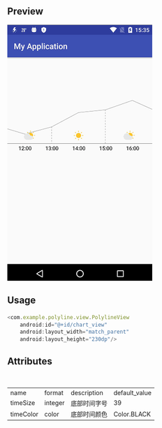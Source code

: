 ## Preview
![image](https://github.com/1325679717/PolylineView/blob/master/gif/polyline.gif) 
## Usage


```javascript
<com.example.polyline.view.PolylineView
    android:id="@+id/chart_view"
    android:layout_width="match_parent"
    android:layout_height="230dp"/>

```
## Attributes
<table>
    <tr>
        <td> name</td>
        <td> format</td>
        <td>description</td>
        <td>default_value</td>
    </tr>
    <tr>
        <td>timeSize</td>
        <td>integer</td>
        <td>底部时间字号</td>
        <td>39</td>
    </tr>
    <tr>
        <td>timeColor</td>
        <td>color</td>
        <td>底部时间颜色</td>
        <td>Color.BLACK</td>
    </tr>
</table>

